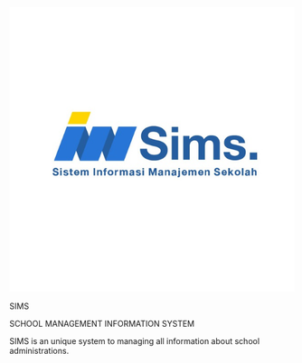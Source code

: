 ![alt tag](https://raw.githubusercontent.com/inudola/SIMS/master/851440407_112838_12348410436634572659.jpg)

SIMS

SCHOOL MANAGEMENT INFORMATION SYSTEM

SIMS is an unique system to managing all information about school administrations.
